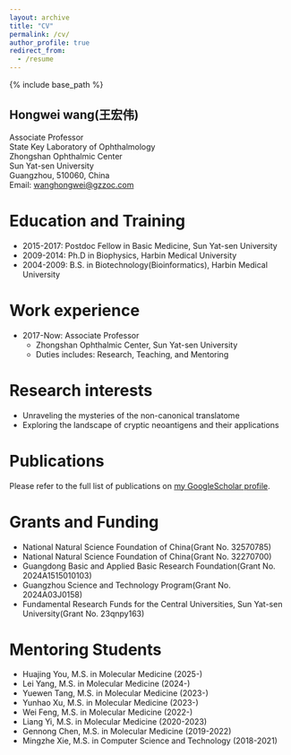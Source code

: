 ```yaml
---
layout: archive
title: "CV"
permalink: /cv/
author_profile: true
redirect_from:
  - /resume
---
```


{% include base_path %}

## Hongwei wang(王宏伟)
Associate Professor<br/>State Key Laboratory of Ophthalmology<br/>Zhongshan Ophthalmic Center<br/>Sun Yat-sen University<br/>Guangzhou, 510060, China<br/>Email: wanghongwei@gzzoc.com


Education and Training
======
* 2015-2017: Postdoc Fellow in Basic Medicine, Sun Yat-sen University
* 2009-2014: Ph.D in Biophysics, Harbin Medical University
* 2004-2009: B.S. in Biotechnology(Bioinformatics), Harbin Medical University

Work experience
======
* 2017-Now: Associate Professor
  * Zhongshan Ophthalmic Center, Sun Yat-sen University
  * Duties includes: Research, Teaching, and Mentoring
  
Research interests
======
* Unraveling the mysteries of the non-canonical translatome
* Exploring the landscape of cryptic neoantigens and their applications

Publications
======
Please refer to the full list of publications on <a href="{{site.author.googlescholar}}">my GoogleScholar profile</a>.

Grants and Funding
======
* National Natural Science Foundation of China(Grant No. 32570785)
* National Natural Science Foundation of China(Grant No. 32270700)
* Guangdong Basic and Applied Basic Research Foundation(Grant No. 2024A1515010103)
* Guangzhou Science and Technology Program(Grant No. 2024A03J0158)
* Fundamental Research Funds for the Central Universities, Sun Yat-sen University(Grant No. 23qnpy163)

Mentoring Students
======
* Huajing You, M.S. in Molecular Medicine (2025-)
* Lei Yang, M.S. in Molecular Medicine (2024-)
* Yuewen Tang, M.S. in Molecular Medicine (2023-)
* Yunhao Xu, M.S. in Molecular Medicine (2023-)
* Wei Feng, M.S. in Molecular Medicine (2022-)
* Liang Yi, M.S. in Molecular Medicine (2020-2023)
* Gennong Chen, M.S. in Molecular Medicine (2019-2022)
* Mingzhe Xie, M.S. in Computer Science and Technology (2018-2021)
